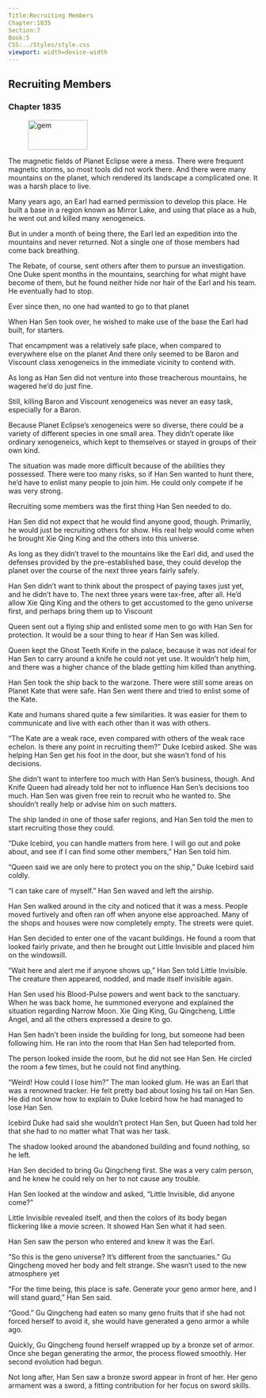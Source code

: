 ```yaml
---
Title:Recruiting Members 
Chapter:1835 
Section:7 
Book:5 
CSS:../Styles/style.css 
viewport: width=device-width
---
```

  
## Recruiting Members
### Chapter 1835
  
<figure>
	<img src="../Images/gem.gif" alt="gem" id="gem" width="120" height="60" />
</figure>
  

  
The magnetic fields of Planet Eclipse were a mess. There were frequent magnetic storms, so most tools did not work there. And there were many mountains on the planet, which rendered its landscape a complicated one. It was a harsh place to live.

Many years ago, an Earl had earned permission to develop this place. He built a base in a region known as Mirror Lake, and using that place as a hub, he went out and killed many xenogeneics.

But in under a month of being there, the Earl led an expedition into the mountains and never returned. Not a single one of those members had come back breathing.

The Rebate, of course, sent others after them to pursue an investigation. One Duke spent months in the mountains, searching for what might have become of them, but he found neither hide nor hair of the Earl and his team. He eventually had to stop.

Ever since then, no one had wanted to go to that planet

When Han Sen took over, he wished to make use of the base the Earl had built, for starters.

That encampment was a relatively safe place, when compared to everywhere else on the planet And there only seemed to be Baron and Viscount class xenogeneics in the immediate vicinity to contend with.

As long as Han Sen did not venture into those treacherous mountains, he wagered he’d do just fine.

Still, killing Baron and Viscount xenogeneics was never an easy task, especially for a Baron.

Because Planet Eclipse’s xenogeneics were so diverse, there could be a variety of different species in one small area. They didn’t operate like ordinary xenogeneics, which kept to themselves or stayed in groups of their own kind.

The situation was made more difficult because of the abilities they possessed. There were too many risks, so if Han Sen wanted to hunt there, he’d have to enlist many people to join him. He could only compete if he was very strong.

Recruiting some members was the first thing Han Sen needed to do.

Han Sen did not expect that he would find anyone good, though. Primarily, he would just be recruiting others for show. His real help would come when he brought Xie Qing King and the others into this universe.

As long as they didn’t travel to the mountains like the Earl did, and used the defenses provided by the pre-established base, they could develop the planet over the course of the next three years fairly safely.

Han Sen didn’t want to think about the prospect of paying taxes just yet, and he didn’t have to. The next three years were tax-free, after all. He’d allow Xie Qing King and the others to get accustomed to the geno universe first, and perhaps bring them up to Viscount

Queen sent out a flying ship and enlisted some men to go with Han Sen for protection. It would be a sour thing to hear if Han Sen was killed.

Queen kept the Ghost Teeth Knife in the palace, because it was not ideal for Han Sen to carry around a knife he could not yet use. It wouldn’t help him, and there was a higher chance of the blade getting him killed than anything.

Han Sen took the ship back to the warzone. There were still some areas on Planet Kate that were safe. Han Sen went there and tried to enlist some of the Kate.

Kate and humans shared quite a few similarities. It was easier for them to communicate and live with each other than it was with others.

“The Kate are a weak race, even compared with others of the weak race echelon. Is there any point in recruiting them?” Duke Icebird asked. She was helping Han Sen get his foot in the door, but she wasn’t fond of his decisions.

She didn’t want to interfere too much with Han Sen’s business, though. And Knife Queen had already told her not to influence Han Sen’s decisions too much. Han Sen was given free rein to recruit who he wanted to. She shouldn’t really help or advise him on such matters.

The ship landed in one of those safer regions, and Han Sen told the men to start recruiting those they could.

“Duke Icebird, you can handle matters from here. I will go out and poke about, and see if I can find some other members,” Han Sen told him.

“Queen said we are only here to protect you on the ship,” Duke Icebird said coldly.

“I can take care of myself.” Han Sen waved and left the airship.

Han Sen walked around in the city and noticed that it was a mess. People moved furtively and often ran off when anyone else approached. Many of the shops and houses were now completely empty. The streets were quiet.

Han Sen decided to enter one of the vacant buildings. He found a room that looked fairly private, and then he brought out Little Invisible and placed him on the windowsill.

“Wait here and alert me if anyone shows up,” Han Sen told Little Invisible. The creature then appeared, nodded, and made itself invisible again.

Han Sen used his Blood-Pulse powers and went back to the sanctuary. When he was back home, he summoned everyone and explained the situation regarding Narrow Moon. Xie Qing King, Gu Qingcheng, Little Angel, and all the others expressed a desire to go.

Han Sen hadn’t been inside the building for long, but someone had been following him. He ran into the room that Han Sen had teleported from.

The person looked inside the room, but he did not see Han Sen. He circled the room a few times, but he could not find anything.

“Weird! How could I lose him?” The man looked glum. He was an Earl that was a renowned tracker. He felt pretty bad about losing his tail on Han Sen. He did not know how to explain to Duke Icebird how he had managed to lose Han Sen.

Icebird Duke had said she wouldn’t protect Han Sen, but Queen had told her that she had to no matter what That was her task.

The shadow looked around the abandoned building and found nothing, so he left.

Han Sen decided to bring Gu Qingcheng first. She was a very calm person, and he knew he could rely on her to not cause any trouble.

Han Sen looked at the window and asked, “Little Invisible, did anyone come?”

Little Invisible revealed itself, and then the colors of its body began flickering like a movie screen. It showed Han Sen what it had seen.

Han Sen saw the person who entered and knew it was the Earl.

“So this is the geno universe? It’s different from the sanctuaries.” Gu Qingcheng moved her body and felt strange. She wasn’t used to the new atmosphere yet

“For the time being, this place is safe. Generate your geno armor here, and I will stand guard,” Han Sen said.

“Good.” Gu Qingcheng had eaten so many geno fruits that if she had not forced herself to avoid it, she would have generated a geno armor a while ago.

Quickly, Gu Qingcheng found herself wrapped up by a bronze set of armor. Once she began generating the armor, the process flowed smoothly. Her second evolution had begun.

Not long after, Han Sen saw a bronze sword appear in front of her. Her geno armament was a sword, a fitting contribution for her focus on sword skills.